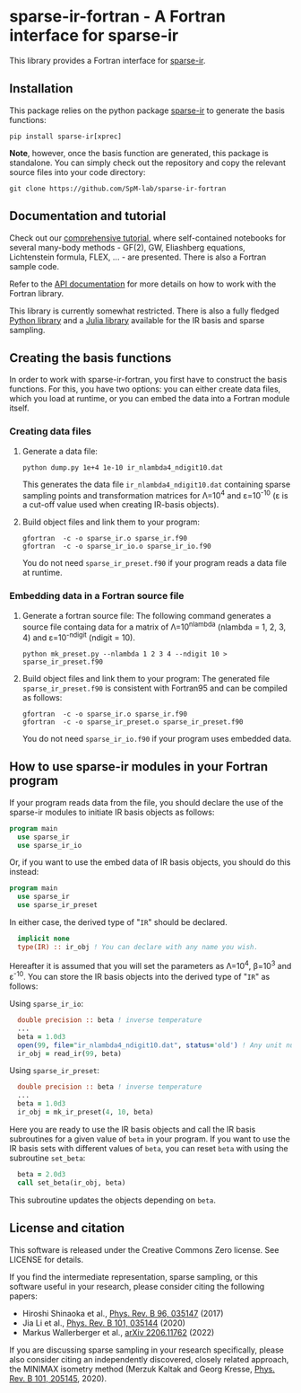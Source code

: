sparse-ir-fortran - A Fortran interface for sparse-ir
=====================================================

This library provides a Fortran interface for [sparse-ir].  

[sparse-ir]: https://github.com/SpM-lab/sparse-ir


Installation
------------
This package relies on the python package [sparse-ir] to generate the basis
functions:

    pip install sparse-ir[xprec]

**Note**, however, once the basis function are generated, this package is
standalone.  You can simply check out the repository and copy the relevant
source files into your code directory:

    git clone https://github.com/SpM-lab/sparse-ir-fortran


Documentation and tutorial
--------------------------
Check out our [comprehensive tutorial], where self-contained
notebooks for several many-body methods - GF(2), GW, Eliashberg equations,
Lichtenstein formula, FLEX, ... - are presented.  There is also a Fortran
sample code.

Refer to the [API documentation] for more details on how to work
with the Fortran library.

This library is currently somewhat restricted.  There is also a fully
fledged  [Python library] and a [Julia library] available for the IR basis
and sparse sampling.

[comprehensive tutorial]: https://spm-lab.github.io/sparse-ir-tutorial
[API documentation]: https://spm-lab.github.io/sparse-ir-fortran
[Python library]: https://github.com/SpM-lab/sparse-ir
[Julia library]: https://github.com/SpM-lab/SparseIR.jl


Creating the basis functions
----------------------------
In order to work with sparse-ir-fortran, you first have to construct the
basis functions.  For this, you have two options: you can either create
data files, which you load at runtime, or you can embed the data into
a Fortran module itself.

### Creating data files

 1. Generate a data file:

        python dump.py 1e+4 1e-10 ir_nlambda4_ndigit10.dat

    This generates the data file `ir_nlambda4_ndigit10.dat` containing sparse
    sampling points and transformation matrices for Λ=10<sup>4</sup> and
    ε=10<sup>-10</sup>  (ε is a cut-off value used when creating IR-basis
    objects).

 2. Build object files and link them to your program:

        gfortran  -c -o sparse_ir.o sparse_ir.f90
        gfortran  -c -o sparse_ir_io.o sparse_ir_io.f90

    You do not need `sparse_ir_preset.f90` if your program reads a data file at
    runtime.

### Embedding data in a Fortran source file

 1. Generate a fortran source file:  The following command generates a source
    file containg data for a matrix of Λ=10<sup>nlambda</sup>
    (nlambda = 1, 2, 3, 4) and ε=10<sup>-ndigit</sup> (ndigit = 10).

        python mk_preset.py --nlambda 1 2 3 4 --ndigit 10 > sparse_ir_preset.f90

 2. Build object files and link them to your program:  The generated file 
    `sparse_ir_preset.f90` is consistent with Fortran95 and can be compiled 
    as follows:

        gfortran  -c -o sparse_ir.o sparse_ir.f90
        gfortran  -c -o sparse_ir_preset.o sparse_ir_preset.f90

    You do not need `sparse_ir_io.f90` if your program uses embedded data.


How to use sparse-ir modules in your Fortran program
----------------------------------------------------
If your program reads data from the file, you should declare the use of the
sparse-ir modules to initiate IR basis objects as follows:

```fortran
program main
  use sparse_ir
  use sparse_ir_io
```

Or, if you want to use the embed data of IR basis objects, you should do this
instead:

```fortran
program main
  use sparse_ir
  use sparse_ir_preset
```

In either case, the derived type of "`IR`" should be declared.

```fortran
  implicit none
  type(IR) :: ir_obj ! You can declare with any name you wish.
```

Hereafter it is assumed that you will set the parameters as Λ=10<sup>4</sup>, 
β=10<sup>3</sup> and ε<sup>-10</sup>.  You can store the IR basis objects into
the derived type of "`IR`" as follows:

Using `sparse_ir_io`:

```fortran
  double precision :: beta ! inverse temperature
  ...
  beta = 1.0d3
  open(99, file="ir_nlambda4_ndigit10.dat", status='old') ! Any unit number is OK.
  ir_obj = read_ir(99, beta)
```

Using `sparse_ir_preset`:

```fortran
  double precision :: beta ! inverse temperature
  ...
  beta = 1.0d3
  ir_obj = mk_ir_preset(4, 10, beta)
```

Here you are ready to use the IR basis objects and call the IR basis subroutines
for a given value of `beta` in your program. If you want to use the IR basis
sets with different values of `beta`, you can reset `beta` with using the
subroutine `set_beta`:

```fortran
  beta = 2.0d3
  call set_beta(ir_obj, beta)
```

This subroutine updates the objects depending on `beta`.

License and citation
--------------------
This software is released under the Creative Commons Zero license.  See LICENSE
for details.

If you find the intermediate representation, sparse sampling, or this software
useful in your research, please consider citing the following papers:

 - Hiroshi Shinaoka et al., [Phys. Rev. B 96, 035147]  (2017)
 - Jia Li et al., [Phys. Rev. B 101, 035144] (2020)
 - Markus Wallerberger et al., [arXiv 2206.11762] (2022)

If you are discussing sparse sampling in your research specifically, please
also consider citing an independently discovered, closely related approach, the
MINIMAX isometry method (Merzuk Kaltak and Georg Kresse,
[Phys. Rev. B 101, 205145], 2020).

[Phys. Rev. B 96, 035147]: https://doi.org/10.1103/PhysRevB.96.035147
[Phys. Rev. B 101, 035144]: https://doi.org/10.1103/PhysRevB.101.035144
[arXiv 2206.11762]: https://doi.org/10.48550/arXiv.2206.11762
[Phys. Rev. B 101, 205145]: https://doi.org/10.1103/PhysRevB.101.205145
